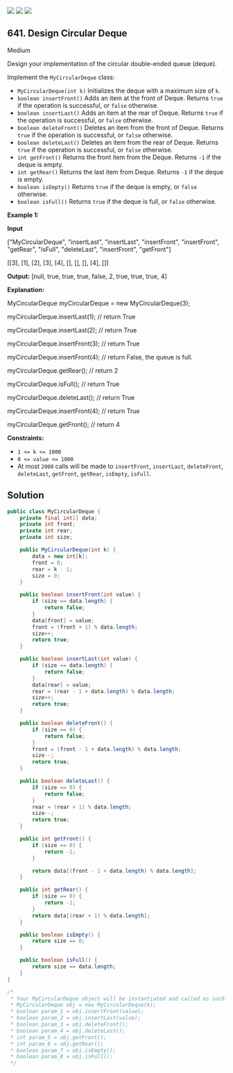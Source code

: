 [![](https://img.shields.io/github/stars/javadev/LeetCode-in-Java?label=Stars&style=flat-square)](https://github.com/javadev/LeetCode-in-Java)
[![](https://img.shields.io/github/forks/javadev/LeetCode-in-Java?label=Fork%20me%20on%20GitHub%20&style=flat-square)](https://github.com/javadev/LeetCode-in-Java/fork)
[![](https://img.shields.io/badge/-LeetCode%20in%20Kotlin-blue?style=flat-square)](https://github.com/javadev/LeetCode-in-Kotlin)

## 641\. Design Circular Deque

Medium

Design your implementation of the circular double-ended queue (deque).

Implement the `MyCircularDeque` class:

*   `MyCircularDeque(int k)` Initializes the deque with a maximum size of `k`.
*   `boolean insertFront()` Adds an item at the front of Deque. Returns `true` if the operation is successful, or `false` otherwise.
*   `boolean insertLast()` Adds an item at the rear of Deque. Returns `true` if the operation is successful, or `false` otherwise.
*   `boolean deleteFront()` Deletes an item from the front of Deque. Returns `true` if the operation is successful, or `false` otherwise.
*   `boolean deleteLast()` Deletes an item from the rear of Deque. Returns `true` if the operation is successful, or `false` otherwise.
*   `int getFront()` Returns the front item from the Deque. Returns `-1` if the deque is empty.
*   `int getRear()` Returns the last item from Deque. Returns `-1` if the deque is empty.
*   `boolean isEmpty()` Returns `true` if the deque is empty, or `false` otherwise.
*   `boolean isFull()` Returns `true` if the deque is full, or `false` otherwise.

**Example 1:**

**Input** 

["MyCircularDeque", "insertLast", "insertLast", "insertFront", "insertFront", "getRear", "isFull", "deleteLast", "insertFront", "getFront"] 

[[3], [1], [2], [3], [4], [], [], [], [4], []]

**Output:** [null, true, true, true, false, 2, true, true, true, 4]

**Explanation:** 

MyCircularDeque myCircularDeque = new MyCircularDeque(3); 

myCircularDeque.insertLast(1); // return True 

myCircularDeque.insertLast(2); // return True 

myCircularDeque.insertFront(3); // return True 

myCircularDeque.insertFront(4); // return False, the queue is full. 

myCircularDeque.getRear(); // return 2 

myCircularDeque.isFull(); // return True 

myCircularDeque.deleteLast(); // return True 

myCircularDeque.insertFront(4); // return True 

myCircularDeque.getFront(); // return 4

**Constraints:**

*   `1 <= k <= 1000`
*   `0 <= value <= 1000`
*   At most `2000` calls will be made to `insertFront`, `insertLast`, `deleteFront`, `deleteLast`, `getFront`, `getRear`, `isEmpty`, `isFull`.

## Solution

```java
public class MyCircularDeque {
    private final int[] data;
    private int front;
    private int rear;
    private int size;

    public MyCircularDeque(int k) {
        data = new int[k];
        front = 0;
        rear = k - 1;
        size = 0;
    }

    public boolean insertFront(int value) {
        if (size == data.length) {
            return false;
        }
        data[front] = value;
        front = (front + 1) % data.length;
        size++;
        return true;
    }

    public boolean insertLast(int value) {
        if (size == data.length) {
            return false;
        }
        data[rear] = value;
        rear = (rear - 1 + data.length) % data.length;
        size++;
        return true;
    }

    public boolean deleteFront() {
        if (size == 0) {
            return false;
        }
        front = (front - 1 + data.length) % data.length;
        size--;
        return true;
    }

    public boolean deleteLast() {
        if (size == 0) {
            return false;
        }
        rear = (rear + 1) % data.length;
        size--;
        return true;
    }

    public int getFront() {
        if (size == 0) {
            return -1;
        }

        return data[(front - 1 + data.length) % data.length];
    }

    public int getRear() {
        if (size == 0) {
            return -1;
        }
        return data[(rear + 1) % data.length];
    }

    public boolean isEmpty() {
        return size == 0;
    }

    public boolean isFull() {
        return size == data.length;
    }
}

/*
 * Your MyCircularDeque object will be instantiated and called as such:
 * MyCircularDeque obj = new MyCircularDeque(k);
 * boolean param_1 = obj.insertFront(value);
 * boolean param_2 = obj.insertLast(value);
 * boolean param_3 = obj.deleteFront();
 * boolean param_4 = obj.deleteLast();
 * int param_5 = obj.getFront();
 * int param_6 = obj.getRear();
 * boolean param_7 = obj.isEmpty();
 * boolean param_8 = obj.isFull();
 */
```